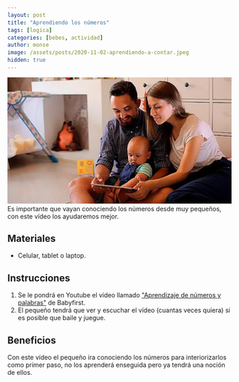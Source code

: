 ```yaml
---
layout: post
title: "Aprendiendo los números"
tags: [logica]
categories: [bebes, actividad]
author: monse
image: /assets/posts/2020-11-02-aprendiendo-a-contar.jpeg
hidden: true
---
```

![Actividad de contar](/assets/posts/2020-11-02-aprendiendo-a-contar.jpeg)<br/> 
Es importante que vayan conociendo los números desde muy pequeños, con este vídeo los ayudaremos mejor. 
 
## Materiales 
- Celular, tablet o laptop. 

## Instrucciones 
1. Se le pondrá en Youtube el vídeo llamado ["Aprendizaje de números y palabras"](https://www.youtube.com/watch?v=rFyWqp7izrY) de Babyfirst. 
2. El pequeño tendrá que ver y escuchar el vídeo (cuantas veces quiera) si es posible que baile y juegue. 

## Beneficios 
Con este vídeo el pequeño ira conociendo los números para interiorizarlos como primer paso, no los aprenderá enseguida pero ya tendrá una noción de ellos. 
